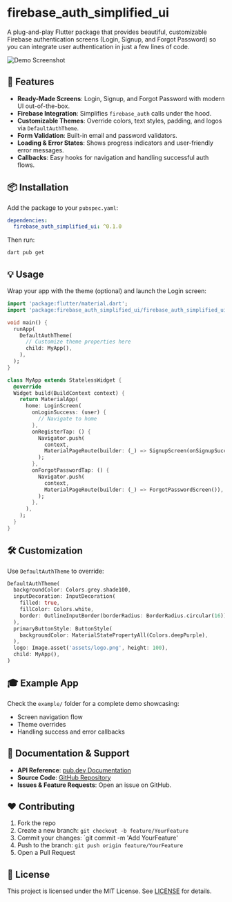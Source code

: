 # firebase\_auth\_simplified\_ui

A plug-and-play Flutter package that provides beautiful, customizable Firebase authentication screens (Login, Signup, and Forgot Password) so you can integrate user authentication in just a few lines of code.

![Demo Screenshot](https://raw.githubusercontent.com/yourusername/firebase_auth_simplified_ui/main/example/assets/demo.png)

## 🚀 Features

* **Ready-Made Screens**: Login, Signup, and Forgot Password with modern UI out-of-the-box.
* **Firebase Integration**: Simplifies `firebase_auth` calls under the hood.
* **Customizable Themes**: Override colors, text styles, padding, and logos via `DefaultAuthTheme`.
* **Form Validation**: Built-in email and password validators.
* **Loading & Error States**: Shows progress indicators and user-friendly error messages.
* **Callbacks**: Easy hooks for navigation and handling successful auth flows.

## 📦 Installation

Add the package to your `pubspec.yaml`:

```yaml
dependencies:
  firebase_auth_simplified_ui: ^0.1.0
```

Then run:

```bash
dart pub get
```

## 💡 Usage

Wrap your app with the theme (optional) and launch the Login screen:

```dart
import 'package:flutter/material.dart';
import 'package:firebase_auth_simplified_ui/firebase_auth_simplified_ui.dart';

void main() {
  runApp(
    DefaultAuthTheme(
      // Customize theme properties here
      child: MyApp(),
    ),
  );
}

class MyApp extends StatelessWidget {
  @override
  Widget build(BuildContext context) {
    return MaterialApp(
      home: LoginScreen(
        onLoginSuccess: (user) {
          // Navigate to home
        },
        onRegisterTap: () {
          Navigator.push(
            context,
            MaterialPageRoute(builder: (_) => SignupScreen(onSignupSuccess: (user) {/*...*/})),
          );
        },
        onForgotPasswordTap: () {
          Navigator.push(
            context,
            MaterialPageRoute(builder: (_) => ForgotPasswordScreen()),
          );
        },
      ),
    );
  }
}
```

## 🛠️ Customization

Use `DefaultAuthTheme` to override:

```dart
DefaultAuthTheme(
  backgroundColor: Colors.grey.shade100,
  inputDecoration: InputDecoration(
    filled: true,
    fillColor: Colors.white,
    border: OutlineInputBorder(borderRadius: BorderRadius.circular(16)),
  ),
  primaryButtonStyle: ButtonStyle(
    backgroundColor: MaterialStatePropertyAll(Colors.deepPurple),
  ),
  logo: Image.asset('assets/logo.png', height: 100),
  child: MyApp(),
)
```

## 🎓 Example App

Check the `example/` folder for a complete demo showcasing:

* Screen navigation flow
* Theme overrides
* Handling success and error callbacks

## 📖 Documentation & Support

* **API Reference**: [pub.dev Documentation](https://pub.dev/packages/firebase_auth_simplified_ui)
* **Source Code**: [GitHub Repository](https://github.com/Alfaz07/firebase_auth_simplified_ui)
* **Issues & Feature Requests**: Open an issue on GitHub.

## ❤️ Contributing

1. Fork the repo
2. Create a new branch: `git checkout -b feature/YourFeature`
3. Commit your changes: \`git commit -m 'Add YourFeature'
4. Push to the branch: `git push origin feature/YourFeature`
5. Open a Pull Request

## 📜 License

This project is licensed under the MIT License. See [LICENSE](LICENSE) for details.
